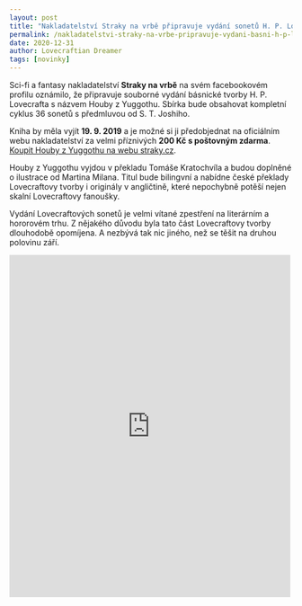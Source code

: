 ```yaml
---
layout: post
title: "Nakladatelství Straky na vrbě připravuje vydání sonetů H. P. Lovecrafta"
permalink: /nakladatelstvi-straky-na-vrbe-pripravuje-vydani-basni-h-p-lovecrafta/
date: 2020-12-31
author: Lovecraftian Dreamer
tags: [novinky]
---
```


<p>Sci-fi a fantasy nakladatelství <strong>Straky na vrbě</strong> na svém facebookovém profilu oznámilo, že připravuje souborné vydání básnické tvorby H. P. Lovecrafta s názvem Houby z Yuggothu. Sbírka bude obsahovat kompletní cyklus 36 sonetů s předmluvou od S. T. Joshiho.</p>

<p>Kniha by měla vyjít <strong>19. 9. 2019</strong> a je možné si ji předobjednat na oficiálním webu nakladatelství za velmi příznivých <strong>200 Kč s poštovným zdarma</strong>. <a href="http://www.straky.cz/katalog.aspx?Action=Book&BookID=315">Koupit Houby z Yuggothu na webu straky.cz</a>.</p>

<p>Houby z Yuggothu vyjdou v překladu Tomáše Kratochvíla a budou doplněné o ilustrace od Martina Milana. Titul bude bilingvní a nabídne české překlady Lovecraftovy tvorby i originály v angličtině, které nepochybně potěší nejen skalní Lovecraftovy fanoušky.</p>

<p>Vydání Lovecraftových sonetů je velmi vítané zpestření na literárním a hororovém trhu. Z nějakého důvodu byla tato část Lovecraftovy tvorby dlouhodobě opomíjena. A nezbývá tak nic jiného, než se těšit na druhou polovinu září.</p>

<iframe style="border: none; overflow: hidden;" src="https://www.facebook.com/plugins/post.php?href=https%3A%2F%2Fwww.facebook.com%2Fstrakynavrbe%2Fposts%2F10156931330404160&amp;width=500" width="500" height="609" frameborder="0" scrolling="no"></iframe>
